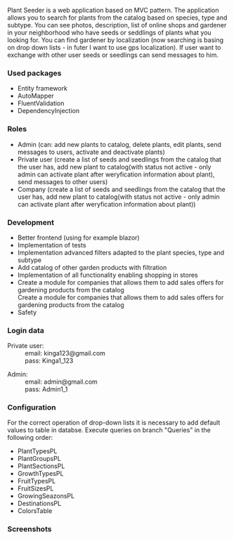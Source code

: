 Plant Seeder is a web application based on MVC pattern. The application allows you to search for plants from the catalog based on species, type and subtype. 
You can see photos, description, list of online shops and gardener in your neighborhood who have seeds or seddlings of plants what you looking for. 
You can find gardener by localization (now searching is basing on drop down lists - in futer I want to use gps localization). If user want to exchange with other user seeds or seedlings can send messages to him.

<h3>Used packages</h3>
<ul>
  <li> Entity framework</li>
  <li>AutoMapper</li>
  <li>FluentValidation</li>
  <li>DependencyInjection</li>
 </ul>

  
<h3>Roles</h3>
<ul>
  <li>Admin (can: add new plants to catalog, delete plants, edit plants, send messages to users, activate and deactivate plants)</li>
  <li> Private user (create a list of seeds and seedlings from the catalog that the user has, add new plant to catalog(with status not active - only admin can activate plant after weryfication information about plant), send messages to other users)</li>
  <li>Company (create a list of seeds and seedlings from the catalog that the user has, add new plant to catalog(with status not active - only admin can activate plant after weryfication information about plant))  </li>
</ul>
<h3>Development</h3>
<ul>
<li>Better frontend (using for example blazor)</li>
<li>Implementation of tests</li>
<li>Implementation advanced filters adapted to the plant species, type and subtype</li>
<li>Add catalog of other garden products with filtration</li>
<li>Implementation of all functionality enabling shopping in stores</li>
<li>Create a module for companies that allows them to add sales offers for gardening products from the catalog</li>Create a module for companies that allows them to add sales offers for gardening products from the catalog
<li>Safety</li>
</ul>

<h3>Login data</h3>
<p></p>
<dl>
  <dt>Private user:</dt>
    <dd>email: kinga123@gmail.com</dd>
    <dd>pass: Kinga1_123</dd>
</dl>
<p></p>
<dl>
  <dt>Admin:</dt>
    <dd>email: admin@gmail.com</dd>
    <dd>pass: Admin1_1</dd>
</dl>
<h3>Configuration</h3>
For the correct operation of drop-down lists it is necessary to add default values to table in databse. Execute queries on branch "Queries" in the following order:
<ul>
  <li>PlantTypesPL</li>
  <li>PlantGroupsPL</li>
  <li>PlantSectionsPL</li>
  <li>GrowthTypesPL</li>
  <li>FruitTypesPL</li>
  <li>FruitSizesPL</li>
  <li>GrowingSeazonsPL</li>
  <li>DestinationsPL</li>
  <li>ColorsTable</li>
</ul>
<h3>Screenshots</h3>
<img src>

  







